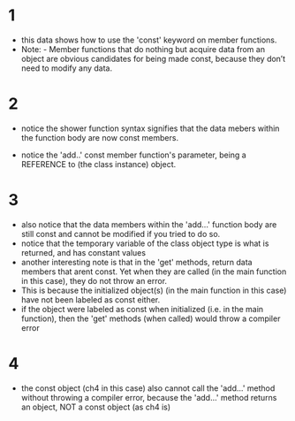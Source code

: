 # 1 
- this data shows how to use the 'const' keyword on member functions.
- Note: - Member functions that do nothing but acquire data from an object are obvious candidates for being made const, because they don’t need to modify any data.


# 2 
- notice the shower function syntax signifies that the data mebers within the function body are now const members. 

- notice the 'add..' const member function's parameter, being a REFERENCE to (the class instance) object.

# 3
- also notice that the data members within the 'add...' function body are still const and cannot be modified if you tried to do so. 
- notice that the temporary variable of the class object type is what is returned, and has constant values
- another interesting note is that in the 'get' methods, return data members that arent const. Yet when they are called (in the main function in this case), they do not throw an error.
- This is because the initialized object(s) (in the main function in this case) have not been labeled as const either. 
- if the object were labeled as const when initialized (i.e. in the main function), then the 'get' methods (when called) would throw a compiler error

# 4
- the const object (ch4 in this case) also cannot call the 'add...' method without throwing a compiler error, because the 'add...' method returns an object, NOT a const object (as ch4 is) 
